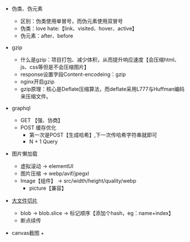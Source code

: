 + 伪类、伪元素
  - 区别：伪类使用单冒号，而伪元素使用双冒号
  + 伪类：love hate:【link、visited、hover、active】
  + 伪元素：after、before
+ gzip
  + 什么是gzip：项目打包、减少体积，从而提升响应速度【会压缩html、js、css等但是不会压缩图片】
  + response设置字段Content-encodeing：gzip
  + nginx开启gzip
  + gzip原理：核心是Deflate压缩算法，而deflate采用L777与Huffman编码来压缩文件。

+ graphql
  + GET 【强、协商】
  + POST 缓存优化
    + 第一次是POST【生成哈希】,下一次传哈希字符串就即可
    + N + 1 Query

+ 图片懒加载
  + 虚拟滚动 -> elementUI
  + 图片压缩 -> webp/avif/jpegxl
  + Image【组件】 -> src/width/height/quality/webp
    + picture【兼容】

+ [大文件切片](https://juejin.cn/post/6844904046436843527)
  + blob -> blob.slice -> 标记顺序【添加个hash，eg：name+index】
  + 断点续传

+ canvas截图
  + 